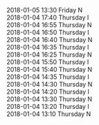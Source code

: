 2018-01-05 13:30 Friday  N  
2018-01-04 17:40 Thursday  I  
2018-01-04 16:55 Thursday  N  
2018-01-04 16:50 Thursday  I  
2018-01-04 16:40 Thursday  N  
2018-01-04 16:35 Thursday  I  
2018-01-04 16:25 Thursday  N  
2018-01-04 15:50 Thursday  I  
2018-01-04 15:40 Thursday  N  
2018-01-04 14:35 Thursday  I  
2018-01-04 14:30 Thursday  N  
2018-01-04 14:20 Thursday  I  
2018-01-04 13:30 Thursday  N  
2018-01-04 13:20 Thursday  I  
2018-01-04 13:10 Thursday  N  
